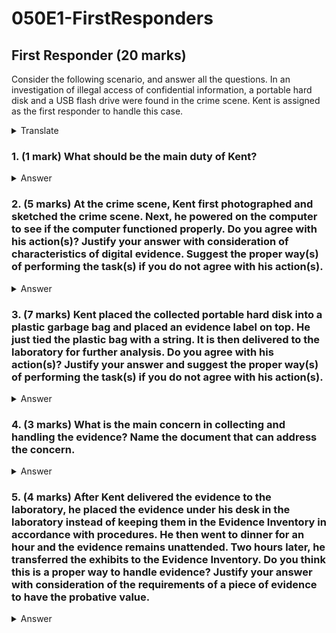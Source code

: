 # 050E1-FirstResponders

## First Responder (20 marks)
Consider the following scenario, and answer all the questions. In an investigation of illegal access of confidential information, a portable hard disk and a USB flash drive were found in the crime scene. Kent is assigned as the first responder to handle this case.
<details>
<summary>Translate</summary>
<p>
考慮以下場景，並回答所有問題。 在對非法獲取機密信息的調查中，在案發現場發現了一個便攜式硬盤和一個U盤。 肯特被指定為處理此案的第一響應者。
</p>
</details>  

### 1. (1 mark) What should be the main duty of Kent?

<details>
<summary>Answer</summary>
<p>

To `preserve` as much evidence as possible for subsequent examination.
<details>
<summary>Translate</summary>
<p>
保留盡可能多的證據以備後續檢查。
</p>
</details>  
</p>
</details>  

### 2. (5 marks) At the crime scene, Kent first photographed and sketched the crime scene. Next, he powered on the computer to see if the computer functioned properly. Do you agree with his action(s)? Justify your answer with consideration of characteristics of digital evidence. Suggest the proper way(s) of performing the task(s) if you do not agree with his action(s).

<details>
<summary>Answer</summary>
<p>
Agree on photographed and sketched the crime scene, as documentation is required for event reconstruction.

Disagree on the action on powered on the computer. Digital evidence are fragile, the action may tamper the evidence.

The computer should remain powered off.
<details>
<summary>Translate</summary>
<p>
同意拍攝和勾畫犯罪現場，因為事件重建需要文件。

不同意打開計算機電源的操作。 數字證據是脆弱的，行動可能會篡改證據。

計算機應保持關閉狀態。
</p>
</details>  
</p>
</details>  

### 3. (7 marks) Kent placed the collected portable hard disk into a plastic garbage bag and placed an evidence label on top. He just tied the plastic bag with a string. It is then delivered to the laboratory for further analysis. Do you agree with his action(s)? Justify your answer and suggest the proper way(s) of performing the task(s) if you do not agree with his action(s).

<details>
<summary>Answer</summary>
<p>
Disagree on the action of putting the evidence in a plastic garbage bag as that is prone to static, which may cause the hard disk being damaged by static electricity.

Disagree on the action of tying the bag using a string. This would allow the evidence being tampered without traces.

He should put the hard disk in an anti-static bag and sealed it with anti-tampered evidence tape.
<details>
<summary>Translate</summary>
<p>
不同意將證據放入塑料垃圾袋的做法，因為它容易產生靜電，可能會導致硬盤被靜電損壞。

不同意用繩子系袋子的動作。 這將使證據被篡改而不留痕跡。

他應該將硬盤放入防靜電袋中，並用防篡改證據膠帶密封。
</p>
</details>  
</p>
</details>  

### 4. (3 marks) What is the main concern in collecting and handling the evidence? Name the document that can address the concern.

<details>
<summary>Answer</summary>
<p>
The main concern is to ensure that there is absolutely no changes have been made to the evidence integrity.

The document that can address the concern in the Chain of Custody Form.
<details>
<summary>Translate</summary>
<p>
主要關注的是確保絕對沒有對證據完整性進行任何更改。

可以解決產銷監管鍊錶格中的問題的文件。
</p>
</details>  
</p>
</details>  

### 5. (4 marks) After Kent delivered the evidence to the laboratory, he placed the evidence under his desk in the laboratory instead of keeping them in the Evidence Inventory in accordance with procedures. He then went to dinner for an hour and the evidence remains unattended. Two hours later, he transferred the exhibits to the Evidence Inventory. Do you think this is a proper way to handle evidence? Justify your answer with consideration of the requirements of a piece of evidence to have the probative value.

<details>
<summary>Answer</summary>
<p>
No. This is not a proper way to keep the exhibits under his desk, as this action is a break in Chain of Custody. The suspect can denied committing any offence and argued that someone might have planted the data in the computer, which were not stored properly by Kent. The evidence loss its admissibility.
<details>
<summary>Translate</summary>
<p>
不。這不是將展品放在他辦公桌下的正確方式，因為這種行為會打破監管鏈。 嫌疑人可以否認犯有任何罪行，並辯稱有人可能將數據植入了計算機中，而 Kent 沒有正確存儲這些數據。 證據喪失其可採性。
</p>
</details>  
</p>
</details>  